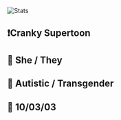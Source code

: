 ![Stats](https://github-readme-stats.vercel.app/api?username=CrankySupertoon&show_icons=true&theme=tokyonight)

## ❗️Cranky Supertoon

## 🔶 She / They

## 🧩 Autistic / Transgender

## 🧁 10/03/03
